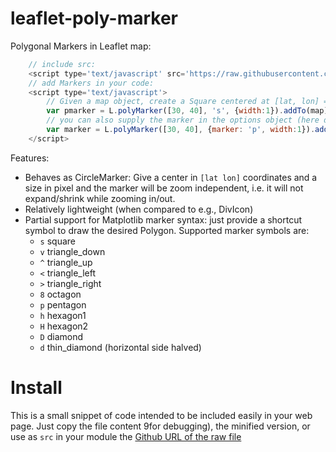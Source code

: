 # leaflet-poly-marker

Polygonal Markers in Leaflet map:

```javascript
    // include src:
    <script type='text/javascript' src='https://raw.githubusercontent.com/rizac/leaflet-poly-marker/main/polymarker.min.js'>
    // add Markers in your code:
    <script type='text/javascript'>
        // Given a map object, create a Square centered at [lat, lon] = [30, 40]:
        var pmarker = L.polyMarker([30, 40], 's', {width:1}).addTo(map);
        // you can also supply the marker in the options object (here draw a Pentagon):
        var marker = L.polyMarker([30, 40], {marker: 'p', width:1}).addTo(map);
    </script>
```

Features:

- Behaves as CircleMarker: Give a center in `[lat lon]` coordinates and a size in
  pixel and the marker will be zoom independent, i.e. it will not expand/shrink 
  while zooming in/out.
- Relatively lightweight (when compared to e.g., DivIcon)
- Partial support for Matplotlib marker syntax: just provide a shortcut symbol
  to draw the desired Polygon. Supported marker symbols are:
  - `s` square
  - `v` triangle_down
  - `^` triangle_up
  - `<` triangle_left
  - `>` triangle_right
  - `8` octagon
  - `p` pentagon
  - `h` hexagon1
  - `H` hexagon2
  - `D` diamond
  - `d` thin_diamond (horizontal side halved) 

# Install

This is a small snippet of code intended to be included easily in your web page.
Just copy the file content 9for debugging), the minified version, or use as `src`
in your module the [Github URL of the raw file](https://raw.githubusercontent.com/rizac/leaflet-poly-marker/main/polymarker.min.js) 


